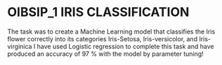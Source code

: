 # OIBSIP_1       IRIS CLASSIFICATION

The task was to create a Machine Learning model that classifies the Iris flower correctly into its categories Iris-Setosa, Iris-versicolor, and Iris-virginica
I have used Logistic regression to complete this task and have produced an accuracy of 97 % with the model by parameter tuning!
